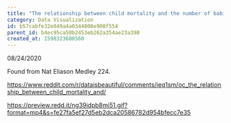 ```yaml
---
title: "The relationship between child mortality and the number of babies per woman), 19002-2016, where each dot is a country."
category: Data Visualization
id: b57cabfe32e849a4a0344000e908f554
parent_id: b4ec95ca50b2453eb262a354ae23a390
created_at: 1598323600560
---
```


08/24/2020

Found from Nat Eliason Medley 224.

https://www.reddit.com/r/dataisbeautiful/comments/ieq1sm/oc_the_relationship_between_child_mortality_and/

https://preview.redd.it/ng39idpb8mi51.gif?format=mp4&s=fe27fa5ef27d5eb2dca20586782d954bfecc7e35

    